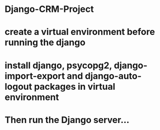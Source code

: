 # Django-CRM-Project

# create a virtual environment before running the django
# install django, psycopg2, django-import-export and django-auto-logout packages in virtual environment

# Then run the Django server...
